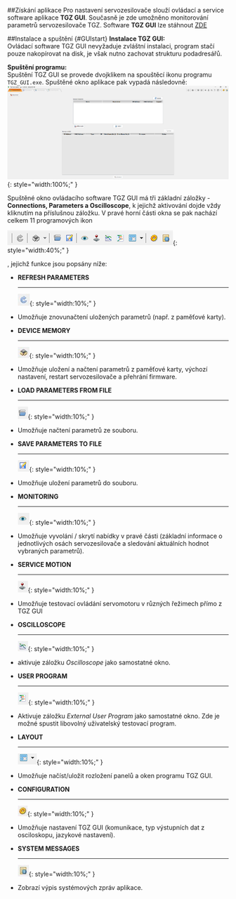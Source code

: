 ##Získání aplikace
Pro nastavení servozesilovače slouží ovládací a service software aplikace **TGZ GUI**.
Současně je zde umožněno monitorování parametrů servozesilovače TGZ.
Software **TGZ GUI** lze stáhnout [ZDE](https://www.tgdrives.cz/fileadmin/user_upload/download-TGZ/TGZ_GUI.zip)

##Instalace a spuštění {#GUIstart}
**Instalace TGZ GUI:**   
Ovládací software TGZ GUI nevyžaduje zvláštní instalaci, program stačí pouze nakopírovat na disk, je však nutno zachovat strukturu podadresářů.   

**Spuštění programu:**   
Spuštění TGZ GUI se provede dvojklikem na spouštěcí ikonu programu `TGZ_GUI.exe`. Spuštěné okno aplikace pak vypadá následovně:
![TGZ GUI welcome page](../img/GUIconnect.png){: style="width:100%;" }

Spuštěné okno ovládacího software TGZ GUI má tři základní záložky - **Connections, Parameters a Oscilloscope**, k jejichž aktivování dojde vždy kliknutím na příslušnou záložku.
V pravé horní části okna se pak nachází celkem 11 programových ikon   

![All Icons](../../../../../source/img/icoAll.png){: style="width:40%;" }

, jejichž funkce jsou popsány níže:

<div class="grid cards" markdown>

-   **REFRESH PARAMETERS**

    ---
	![Icon Refresh](../../../../../source/img/icoRefresh.png){: style="width:10%;" }

-	Umožňuje znovunačtení uložených parametrů (např. z paměťové karty).

-   **DEVICE MEMORY**

    ---
	![Icon Memory](../../../../../source/img/icoMemory.png){: style="width:10%;" }

-    Umožňuje uložení a načtení parametrů z paměťové karty, výchozí nastavení, restart servozesilovače a přehrání firmware.

-   **LOAD PARAMETERS FROM FILE**

    ---
	![Icon Load](../../../../../source/img/icoLoad.png){: style="width:10%;" }

-	Umožňuje načtení parametrů ze souboru.

-   **SAVE PARAMETERS TO FILE**

    ---
	![Icon Save](../../../../../source/img/icoSave.png){: style="width:10%;" }

-	Umožňuje uložení parametrů do souboru.

-   **MONITORING**

    ---
	![Icon Monitoring](../../../../../source/img/icoMonitoring.png){: style="width:10%;" }

-	Umožňuje vyvolání / skrytí nabídky v pravé části (základní informace o jednotlivých osách servozesilovače a sledování aktuálních hodnot vybraných parametrů).

-   **SERVICE MOTION**

    ---
	![Icon Service Motion](../../../../../source/img/icoServiceMotion.png){: style="width:10%;" }

-	Umožňuje testovací ovládání servomotoru v různých řežimech přímo z TGZ GUI

-   **OSCILLOSCOPE**

    ---
	![Icon Oscilloscope](../../../../../source/img/icoScope.png){: style="width:10%;" }

-	aktivuje záložku *Oscilloscope* jako samostatné okno.

-   **USER PROGRAM**

    ---
	![Icon External User Program](../../../../../source/img/icoExtProg.png){: style="width:10%;" }

-	Aktivuje záložku *External User Program* jako samostatné okno. Zde je možné spustit libovolný uživatelský testovací program.

-   **LAYOUT**

    ---
	![Icon Layout](../../../../../source/img/icoLayout.png){: style="width:10%;" }

-	Umožňuje načíst/uložit rozložení panelů a oken programu TGZ GUI.

-   **CONFIGURATION**

    ---
	![Icon Configuration](../../../../../source/img/icoConfig.png){: style="width:10%;" }

-	Umožňuje nastavení TGZ GUI (komunikace, typ výstupních dat z osciloskopu, jazykové nastavení).

-   **SYSTEM MESSAGES**

    ---
	![Icon Messages](../../../../../source/img/icoMessages.png){: style="width:10%;" }

-	Zobrazí výpis systémových zpráv aplikace.

</div>